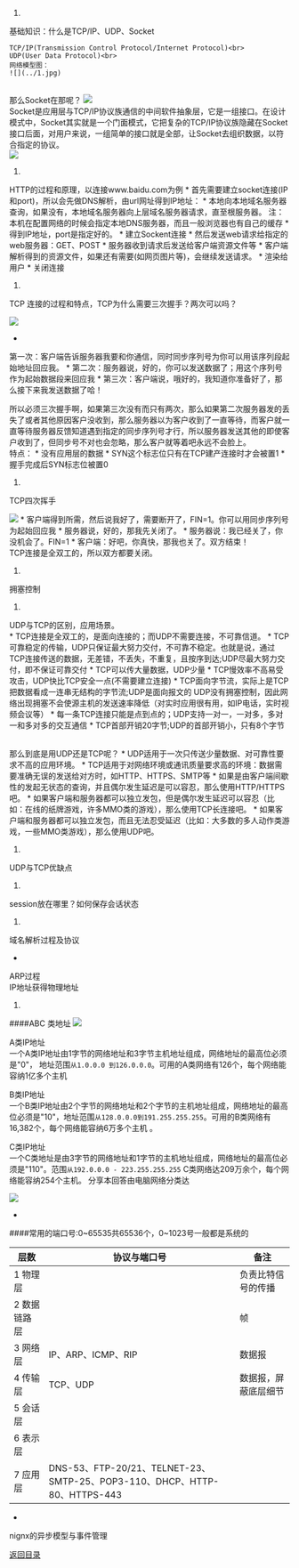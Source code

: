 1. 
基础知识：什么是TCP/IP、UDP、Socket

    TCP/IP(Transmission Control Protocol/Internet Protocol)<br>
    UDP(User Data Protocol)<br>
    网络模型图：
    ![](../1.jpg)
<br>那么Socket在那呢？
  ![](../12.jpg)
     <br>  Socket是应用层与TCP/IP协议族通信的中间软件抽象层，它是一组接口。在设计模式中，Socket其实就是一个门面模式，它把复杂的TCP/IP协议族隐藏在Socket接口后面，对用户来说，一组简单的接口就是全部，让Socket去组织数据，以符合指定的协议。<br>
      ![](../32.jpg)
 
1.  
HTTP的过程和原理，以连接www.baidu.com为例
  * 
  首先需要建立socket连接(IP和port)，所以会先做DNS解析，由url网址得到IP地址：
      * 
本地向本地域名服务器查询，如果没有，本地域名服务器向上层域名服务器请求，直至根服务器。 注：本机在配置网络的时候会指定本地DNS服务器，而且一般浏览器也有自己的缓存
      * 
得到IP地址，port是指定好的。
  * 
建立Sockent连接
  * 
然后发送web请求给指定的web服务器：GET、POST
  * 
服务器收到请求后发送给客户端资源文件等
  * 
客户端解析得到的资源文件，如果还有需要(如网页图片等)，会继续发送请求。
  * 
渲染给用户
  * 
关闭连接

1. 
TCP 连接的过程和特点，TCP为什么需要三次握手？两次可以吗？

![](../wKioL1LSW6rjI1nhAAE63Uv8ZRY731.jpg)

  * 
第一次：客户端告诉服务器我要和你通信，同时同步序列号为你可以用该序列段起始地址回应我。
  * 
第二次：服务器说，好的，你可以发送数据了；用这个序列号作为起始数据段来回应我
  * 
第三次：客户端说，哦好的，我知道你准备好了，那么接下来我发送数据了哈！

  所以必须三次握手啊，如果第三次没有而只有两次，那么如果第二次服务器发的丢失了或者其他原因客户没收到，那么服务器以为客户收到了一直等待，而客户就一直等待服务器反馈知道遇到指定的同步序列号才行，所以服务器发送其他的即使客户收到了，但同步号不对也会忽略，那么客户就等着吧永远不会脸上。<br>
特点：
* 
没有应用层的数据
* 
SYN这个标志位只有在TCP建产连接时才会被置1
* 
握手完成后SYN标志位被置0

1. 
TCP四次挥手

![](../20130726025024631.jpeg)
  * 
客户端得到所需，然后说我好了，需要断开了，FIN=1。你可以用同步序列号为起始回应我
  * 
服务器说，好的，那我先关闭了。
  * 
服务器说：我已经关了，你没机会了。FIN=1
  * 
客户端：好吧，你真快，那我也关了。双方结束！<br>
TCP连接是全双工的，所以双方都要关闭。

1. 
拥塞控制

1. 
UDP与TCP的区别，应用场景。<br>
  * 
TCP连接是全双工的，是面向连接的；而UDP不需要连接，不可靠信道。
  * 
TCP可靠稳定的传输，UDP只保证最大努力交付，不可靠不稳定。也就是说，通过TCP连接传送的数据，无差错，不丢失，不重复，且按序到达;UDP尽最大努力交付，即不保证可靠交付
  * 
TCP可以传大量数据，UDP少量
  * 
TCP慢效率不高易受攻击，UDP快比TCP安全一点(不需要建立连接)
  * 
TCP面向字节流，实际上是TCP把数据看成一连串无结构的字节流;UDP是面向报文的
UDP没有拥塞控制，因此网络出现拥塞不会使源主机的发送速率降低（对实时应用很有用，如IP电话，实时视频会议等）
  * 
每一条TCP连接只能是点到点的；UDP支持一对一，一对多，多对一和多对多的交互通信
  * 
TCP首部开销20字节;UDP的首部开销小，只有8个字节

<br>
那么到底是用UDP还是TCP呢？
  * 
  UDP适用于一次只传送少量数据、对可靠性要求不高的应用环境。
  * 
TCP适用于对网络环境或通讯质量要求高的环境：数据需要准确无误的发送给对方时，如HTTP、HTTPS、SMTP等
  * 
如果是由客户端间歇性的发起无状态的查询，并且偶尔发生延迟是可以容忍，那么使用HTTP/HTTPS吧。
  * 
如果客户端和服务器都可以独立发包，但是偶尔发生延迟可以容忍（比如：在线的纸牌游戏，许多MMO类的游戏），那么使用TCP长连接吧。
  * 
如果客户端和服务器都可以独立发包，而且无法忍受延迟（比如：大多数的多人动作类游戏，一些MMO类游戏），那么使用UDP吧。

1. 
UDP与TCP优缺点

1. 
session放在哪里？如何保存会话状态

1. 
域名解析过程及协议

* 
ARP过程<br>
IP地址获得物理地址

1. 
####ABC 类地址
![](../QQ截图20160617152050.png)

A类IP地址<br>
一个A类IP地址由1字节的网络地址和3字节主机地址组成，网络地址的最高位必须是"0"， 地址范围```从1.0.0.0 到126.0.0.0```。可用的A类网络有126个，每个网络能容纳1亿多个主机

B类IP地址<br>
一个B类IP地址由2个字节的网络地址和2个字节的主机地址组成，网络地址的最高位必须是"10"，地址范围```从128.0.0.0到191.255.255.255```。可用的B类网络有16,382个，每个网络能容纳6万多个主机 。

C类IP地址<br>
一个C类地址是由3字节的网络地址和1字节的主机地址组成，网络地址的最高位必须是"110"。范围```从192.0.0.0 - 223.255.255.255``` C类网络达209万余个，每个网络能容纳254个主机。
分享本回答由电脑网络分类达

![](../QQ截图20160617152112.png)


* 
####常用的端口号:0~65535共65536个，0~1023号一般都是系统的

| 层数 | 协议与端口号 | 备注 |
| -- | -- | -- |
| 1 物理层 |  | 负责比特信号的传播 |
| 2 数据链路层 |  | 帧 |
| 3 网络层 | IP、ARP、ICMP、RIP | 数据报 |
| 4 传输层 | TCP、UDP | 数据报，屏蔽底层细节 |
| 5 会话层 | |  |
| 6 表示层 | |  |
| 7 应用层 | DNS-53、FTP-20/21、TELNET-23、SMTP-25、POP3-110、DHCP、HTTP-80、HTTPS-443 |  |

* 
nignx的异步模型与事件管理


[返回目录](README.md)